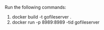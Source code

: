 Run the following commands:

1. docker build -t gofileserver .
2. docker run -p 8989:8989 -tid gofileserver
